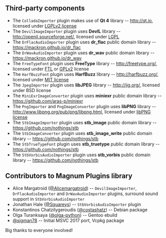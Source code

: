 Third-party components
----------------------

-   The `ColladaImporter` plugin makes use of **Qt 4** library -- http://qt.io,
    licensed under [LGPLv2 license](http://www.gnu.org/licenses/lgpl-2.1.html)
-   The `DevilImageImporter` plugin uses **DevIL** library --
    http://openil.sourceforge.net/, licensed under [LGPL](http://openil.sourceforge.net/lgpl.txt)
-   The `DrFlacAudioImporter` plugin uses **dr_flac** public domain library --
    https://mackron.github.io/dr_flac
-   The `DrWavAudioImporter` plugin uses **dr_wav** public domain library --
    https://mackron.github.io/dr_wav
-   The `FreeTypeFont` plugin uses **FreeType** library -- http://freetype.org/,
    licensed under [FTL](http://git.savannah.gnu.org/cgit/freetype/freetype2.git/tree/docs/FTL.TXT)
    or [GPLv2](http://www.gnu.org/licenses/gpl-2.0.html) license
-   The `HarfBuzzFont` plugin uses **HarfBuzz** library -- http://harfbuzz.org/,
    licensed under [MIT license](https://raw.githubusercontent.com/behdad/harfbuzz/master/COPYING)
-   The `JpegImporter` plugin uses **libJPEG** library -- http://ijg.org/,
    licensed under BSD license
-   The `MiniExrImageConverter` plugin uses **miniexr** public domain library --
    https://github.com/aras-p/miniexr
-   The `PngImporter` and `PngImageConverter` plugin uses **libPNG** library --
    http://www.libpng.org/pub/png/libpng.html, licensed under
    [libPNG license](http://libpng.org/pub/png/src/libpng-LICENSE.txt)
-   The `StbImageImporter` plugin uses **stb_image** public domain library --
    https://github.com/nothings/stb
-   The `StbImageConverter` plugin uses **stb_image_write** public domain
    library -- https://github.com/nothings/stb
-   The `StbTrueTypeFont` plugin uses **stb_truetype** public domain library --
    https://github.com/nothings/stb
-   The `StbVorbisAudioImporter` plugin uses **stb_vorbis** public domain
    library -- https://github.com/nothings/stb

Contributors to Magnum Plugins library
--------------------------------------

-   Alice Margatroid ([@Alicemargatroid](https://github.com/Alicemargatroid)) --
    `DevilImageImporter`, `DrFlacAudioImporter` and `DrWavAudioImporter` plugins,
    surround sound support in `StbVorbisAudioImporter`
-   Jonathan Hale ([@Squareys](https://github.com/Squareys)) --
    `StbVorbisAudioImporter` plugin
-   Konstantinos Chatzilygeroudis ([@costashatz](https://github.com/costashatz)) --
    Debian package
-   Olga Turanksaya ([@olga-python](https://github.com/olga-python)) -- Gentoo
    ebuild
-   [@sigman78](https://github.com/sigman78) -- Initial MSVC 2017 port, Vcpkg
    package

Big thanks to everyone involved!
